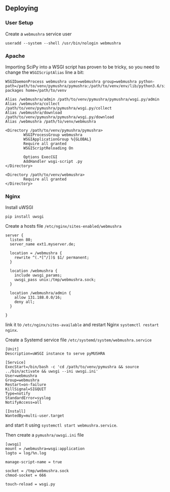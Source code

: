 Deploying
---------

### User Setup

Create a `webmushra` service user

    useradd --system --shell /usr/bin/nologin webmushra

### Apache

Importing SciPy into a WSGI script has proven to be tricky, so you need to change the `WSGIScriptAlias` line a bit:

    WSGIDaemonProcess webmushra user=webmushra group=webmushra python-path=/path/to/venv/pymushra/pymushra:/path/to/venv/env/lib/python3.6/site-packages home=/path/to/venv

    Alias /webmushra/admin /path/to/venv/pymushra/pymushra/wsgi.py/admin
    Alias /webmushra/collect /path/to/venv/pymushra/pymushra/wsgi.py/collect
    Alias /webmushra/download /path/to/venv/pymushra/pymushra/wsgi.py/download
    Alias /webmushra /path/to/venv/webmushra

    <Directory /path/to/venv/pymushra/pymushra>
            WSGIProcessGroup webmushra
            WSGIApplicationGroup %{GLOBAL}
            Require all granted
            WSGIScriptReloading On

            Options ExecCGI
            AddHandler wsgi-script .py
    </Directory>

    <Directory /path/to/venv/webmushra>
            Require all granted
    </Directory>


### Nginx

Install uWSGI

    pip install uwsgi

Create a hosts file `/etc/nginx/sites-enabled/webmushra`

    server {
      listen 80;
      server_name ext1.myserver.de;

      location = /webmushra {
        rewrite ^(.*[^/])$ $1/ permanent;
      }

      location /webmushra {
        include uwsgi_params;
        uwsgi_pass unix:/tmp/webmushra.sock;
      }

      location /webmushra/admin {
        allow 131.188.0.0/16;
        deny all;
      }

    }

link it to `/etc/nginx/sites-available` and restart Nginx `systemctl restart nginx`.

Create a Systemd service file `/etc/systemd/system/webmushra.service`

    [Unit]
    Description=uWSGI instance to serve pyMUSHRA

    [Service]
    ExecStart=/bin/bash -c 'cd /path/to/venv/pymushra && source ../bin/activate && uwsgi --ini uwsgi.ini'
    User=webmushra
    Group=webmushra
    Restart=on-failure
    KillSignal=SIGQUIT
    Type=notify
    StandardError=syslog
    NotifyAccess=all

    [Install]
    WantedBy=multi-user.target

and start it using `systemctl start webmushra.service`.

Then create a `pymushra/uwsgi.ini` file

    [uwsgi]
    mount = /webmushra=wsgi:application
    logto = log/%n.log

    manage-script-name = true

    socket = /tmp/webmushra.sock
    chmod-socket = 666

    touch-reload = wsgi.py
